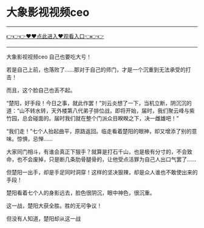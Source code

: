 # 大象影视视频ceo

<hr/> <a href="https://github.com/nemmp/jaok/issues/2">👉👉👉♥♥点此进入♥观看入口👈👉👉</a><hr/>

大象影视视频ceo
自己也要吃大亏！

若是自己上前，也落败了……那对于自己的师门，才是一个沉重到无法承受的打击！

而且，这个脸自己也丢不起。

“楚阳，好手段！今日之事，就此作罢！”刘云炎想了一下，当机立断，阴沉沉的道：“山不转水转，天外楼第八代弟子排位战，即将开始，届时，我们聚云峰与紫竹园，总会碰面的。届时我们就在整个门派众目睽睽之下，决一雌雄吧！”

“我们走！”七个人抬起曲平，原路返回。临走看着楚阳的眼神，却又增添了别的意味。惊惧，忌惮……

大家同门相斗，有谁会真正下狠手？就算是打石千山，也是极有分寸的，不会致命，也不会废掉，只是断几条肋骨腿骨的，让他受点活罪为自己人出口气罢了……

但楚阳一出手，却是手足同时洞穿！这样的坚决狠辣，却是众人谁也不敢使出来的手段！

楚阳看着七个人的身影远去，脸色很阴沉，眼中神色，很沉重。

这一战，楚阳大获全胜。胜的无可争议！

但没有人知道，楚阳却从这一战
